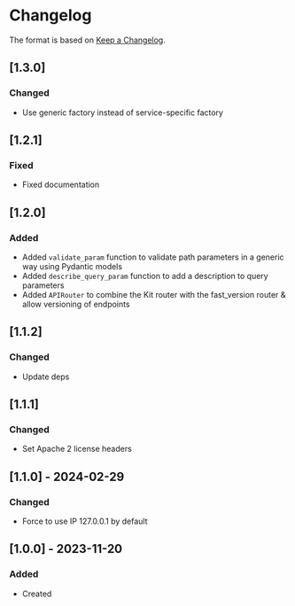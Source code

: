 # Changelog
The format is based on [Keep a Changelog](https://keepachangelog.com/en/1.0.0/).

## [1.3.0]
### Changed
- Use generic factory instead of service-specific factory

## [1.2.1]
### Fixed
- Fixed documentation

## [1.2.0]
### Added
- Added `validate_param` function to validate path parameters in a generic way using Pydantic models
- Added `describe_query_param` function to add a description to query parameters
- Added `APIRouter` to combine the Kit router with the fast_version router & allow versioning of endpoints

## [1.1.2]
### Changed
- Update deps

## [1.1.1]
### Changed
- Set Apache 2 license headers

## [1.1.0] - 2024-02-29
### Changed
- Force to use IP 127.0.0.1 by default

## [1.0.0] - 2023-11-20
### Added
- Created
